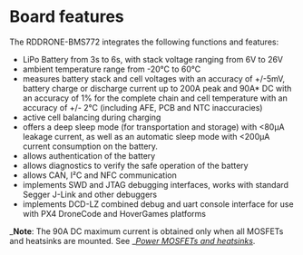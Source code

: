 # Board features

The RDDRONE-BMS772 integrates the following functions and features:&#x20;

* LiPo Battery from 3s to 6s, with stack voltage ranging from 6V to 26V&#x20;
* ambient temperature range from -20°C to 60°C&#x20;
* measures battery stack and cell voltages with an accuracy of +/-5mV, battery charge or discharge current up to 200A peak and 90A\* DC with an accuracy of 1% for the complete chain and cell temperature with an accuracy of +/- 2°C (including AFE, PCB and NTC inaccuracies)&#x20;
* active cell balancing during charging&#x20;
* offers a deep sleep mode (for transportation and storage) with <80μA leakage current, as well as an automatic sleep mode with <200μA current consumption on the battery.&#x20;
* allows authentication of the battery&#x20;
* allows diagnostics to verify the safe operation of the battery&#x20;
* allows CAN, I²C and NFC communication&#x20;
* implements SWD and JTAG debugging interfaces, works with standard Segger J-Link and other debuggers&#x20;
* implements DCD-LZ combined debug and uart console interface for use with PX4 DroneCode and HoverGames platforms

_**Note**: The 90A DC maximum current is obtained only when all MOSFETs and heatsinks are mounted. See _[_Power MOSFETs and heatsinks_](../getting-started-with-the-rddrone-bms772/configuring-the-hardware.md#power-mosfets-and-heatsinks).

